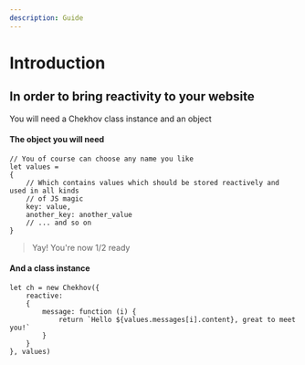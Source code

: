 ```yaml
---
description: Guide
---
```


# Introduction

## In order to bring reactivity to your website

You will need a  Chekhov class instance and an object

#### The object you will need

```text
// You of course can choose any name you like
let values = 
{
    // Which contains values which should be stored reactively and used in all kinds
    // of JS magic
    key: value,
    another_key: another_value
    // ... and so on
}
```

> Yay! You're now 1/2  ready

####  And a class instance

```text
let ch = new Chekhov({
    reactive:
    {
        message: function (i) {
            return `Hello ${values.messages[i].content}, great to meet you!`
        }
    }
}, values)
```

